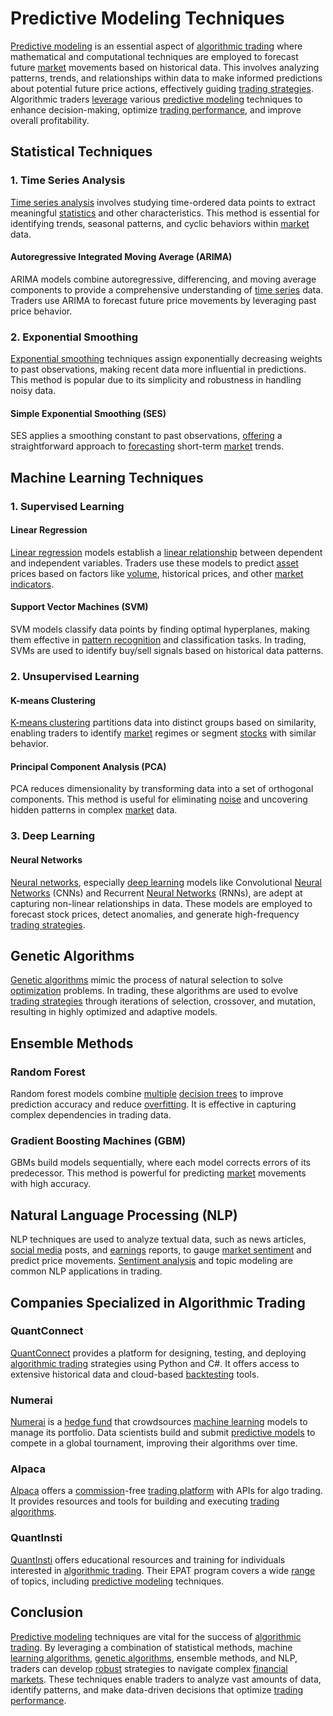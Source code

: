# Predictive Modeling Techniques

[Predictive modeling](../p/predictive_modeling.md) is an essential aspect of [algorithmic trading](../a/algorithmic_trading.md) where mathematical and computational techniques are employed to forecast future [market](../m/market.md) movements based on historical data. This involves analyzing patterns, trends, and relationships within data to make informed predictions about potential future price actions, effectively guiding [trading strategies](../t/trading_strategies.md). Algorithmic traders [leverage](../l/leverage.md) various [predictive modeling](../p/predictive_modeling.md) techniques to enhance decision-making, optimize [trading performance](../t/trading_performance.md), and improve overall profitability.

## Statistical Techniques

### 1. Time Series Analysis
[Time series analysis](../t/time_series_analysis.md) involves studying time-ordered data points to extract meaningful [statistics](../s/statistics.md) and other characteristics. This method is essential for identifying trends, seasonal patterns, and cyclic behaviors within [market](../m/market.md) data.

#### Autoregressive Integrated Moving Average (ARIMA)
ARIMA models combine autoregressive, differencing, and moving average components to provide a comprehensive understanding of [time series](../t/time_series.md) data. Traders use ARIMA to forecast future price movements by leveraging past price behavior.

### 2. Exponential Smoothing
[Exponential smoothing](../e/exponential_smoothing.md) techniques assign exponentially decreasing weights to past observations, making recent data more influential in predictions. This method is popular due to its simplicity and robustness in handling noisy data.

#### Simple Exponential Smoothing (SES)
SES applies a smoothing constant to past observations, [offering](../o/offering.md) a straightforward approach to [forecasting](../f/forecasting.md) short-term [market](../m/market.md) trends.

## Machine Learning Techniques

### 1. Supervised Learning

#### Linear Regression
[Linear regression](../l/linear_regression.md) models establish a [linear relationship](../l/linear_relationship.md) between dependent and independent variables. Traders use these models to predict [asset](../a/asset.md) prices based on factors like [volume](../v/volume.md), historical prices, and other [market indicators](../m/market_indicators.md).

#### Support Vector Machines (SVM)
SVM models classify data points by finding optimal hyperplanes, making them effective in [pattern recognition](../p/pattern_recognition.md) and classification tasks. In trading, SVMs are used to identify buy/sell signals based on historical data patterns.

### 2. Unsupervised Learning

#### K-means Clustering
[K-means clustering](../k/k-means_clustering_in_trading.md) partitions data into distinct groups based on similarity, enabling traders to identify [market](../m/market.md) regimes or segment [stocks](../s/stock.md) with similar behavior.

#### Principal Component Analysis (PCA)
PCA reduces dimensionality by transforming data into a set of orthogonal components. This method is useful for eliminating [noise](../n/noise.md) and uncovering hidden patterns in complex [market](../m/market.md) data.

### 3. Deep Learning

#### Neural Networks
[Neural networks](../n/neural_networks_in_trading.md), especially [deep learning](../d/deep_learning.md) models like Convolutional [Neural Networks](../n/neural_networks_in_trading.md) (CNNs) and Recurrent [Neural Networks](../n/neural_networks_in_trading.md) (RNNs), are adept at capturing non-linear relationships in data. These models are employed to forecast stock prices, detect anomalies, and generate high-frequency [trading strategies](../t/trading_strategies.md).

## Genetic Algorithms

[Genetic algorithms](../g/genetic_algorithms_in_trading.md) mimic the process of natural selection to solve [optimization](../o/optimization.md) problems. In trading, these algorithms are used to evolve [trading strategies](../t/trading_strategies.md) through iterations of selection, crossover, and mutation, resulting in highly optimized and adaptive models.

## Ensemble Methods

### Random Forest
Random forest models combine [multiple](../m/multiple.md) [decision trees](../d/decision_trees.md) to improve prediction accuracy and reduce [overfitting](../o/overfitting.md). It is effective in capturing complex dependencies in trading data.

### Gradient Boosting Machines (GBM)
GBMs build models sequentially, where each model corrects errors of its predecessor. This method is powerful for predicting [market](../m/market.md) movements with high accuracy.

## Natural Language Processing (NLP)

NLP techniques are used to analyze textual data, such as news articles, [social media](../s/social_media.md) posts, and [earnings](../e/earnings.md) reports, to gauge [market sentiment](../m/market_sentiment.md) and predict price movements. [Sentiment analysis](../s/sentiment_analysis.md) and topic modeling are common NLP applications in trading.

## Companies Specialized in Algorithmic Trading

### QuantConnect
[QuantConnect](https://www.quantconnect.com) provides a platform for designing, testing, and deploying [algorithmic trading](../a/algorithmic_trading.md) strategies using Python and C#. It offers access to extensive historical data and cloud-based [backtesting](../b/backtesting.md) tools.

### Numerai
[Numerai](https://numer.ai) is a [hedge fund](../h/hedge_fund.md) that crowdsources [machine learning](../m/machine_learning.md) models to manage its portfolio. Data scientists build and submit [predictive models](../p/predictive_models_in_trading.md) to compete in a global tournament, improving their algorithms over time.

### Alpaca
[Alpaca](https://alpaca.markets) offers a [commission](../c/commission.md)-free [trading platform](../t/trading_platform.md) with APIs for algo trading. It provides resources and tools for building and executing [trading algorithms](../t/trading_algorithms.md).

### QuantInsti
[QuantInsti](https://www.quantinsti.com) offers educational resources and training for individuals interested in [algorithmic trading](../a/algorithmic_trading.md). Their EPAT program covers a wide [range](../r/range.md) of topics, including [predictive modeling](../p/predictive_modeling.md) techniques.

## Conclusion

[Predictive modeling](../p/predictive_modeling.md) techniques are vital for the success of [algorithmic trading](../a/algorithmic_trading.md). By leveraging a combination of statistical methods, machine [learning algorithms](../l/learning_algorithms_in_trading.md), [genetic algorithms](../g/genetic_algorithms_in_trading.md), ensemble methods, and NLP, traders can develop [robust](../r/robust.md) strategies to navigate complex [financial markets](../f/financial_market.md). These techniques enable traders to analyze vast amounts of data, identify patterns, and make data-driven decisions that optimize [trading performance](../t/trading_performance.md).

